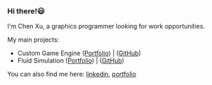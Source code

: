 ### Hi there!😃
I'm Chen Xu, a graphics programmer looking for work opportunities.

My main projects:
- Custom Game Engine ([Portfolio](https://www.chenoa.games/personal-project/custom-game-engine)) | ([GitHub](https://github.com/chenx0731/Custom-Game-Engine))
- Fluid Simulation ([Portfolio](https://www.chenoa.games/personal-project/fluid-simulation)) | ([GitHub](https://github.com/chenx0731/Fluid-Simulation))

You can also find me here: [linkedin](https://www.linkedin.com/in/chen-xu-b07387275/), [portfolio](https://www.chenoa.site/)
